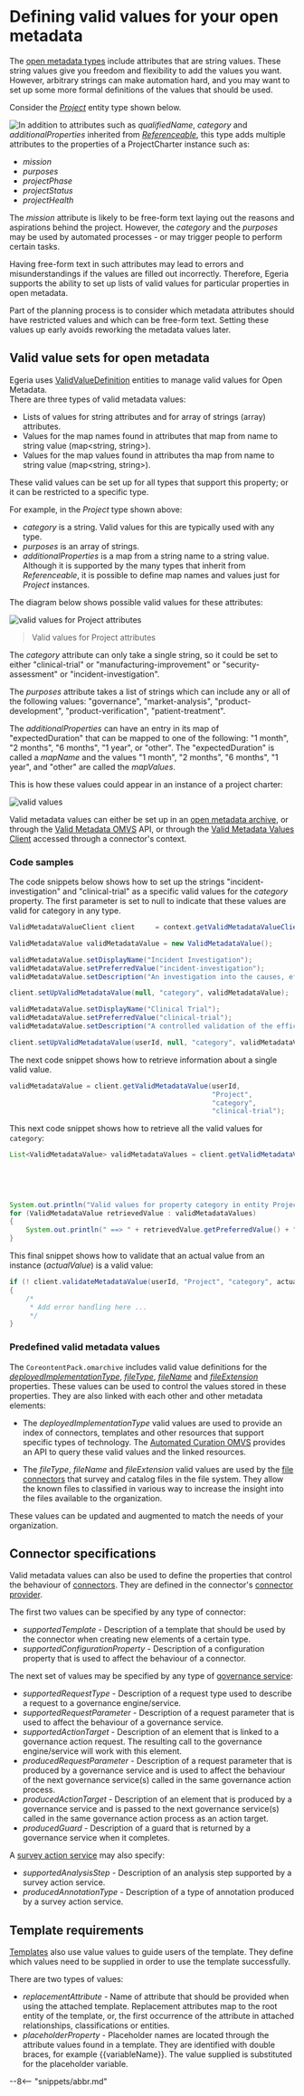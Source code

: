 <!-- SPDX-License-Identifier: CC-BY-4.0 -->
<!-- Copyright Contributors to the Egeria project 2020. -->

# Defining valid values for your open metadata

The [open metadata types](/types) include attributes that are string values.  These string values give you freedom and flexibility to add the values you want.  However, arbitrary strings can make automation hard, and you may want to set up some more formal definitions of the values that should be used.

Consider the [*Project*](/types/1/0130-Projects) entity type shown below.  

<img src="/guides/planning/valid-values/project-type.svg" style="float:left">

In addition to attributes such as *qualifiedName*, *category* and *additionalProperties* inherited from [*Referenceable*](/types/0/0010-Base-Model), this type adds multiple attributes to the properties of a ProjectCharter instance such as:

* *mission*
* *purposes*
* *projectPhase*
* *projectStatus*
* *projectHealth*


The *mission* attribute is likely to be free-form text laying out the reasons and aspirations behind the project.  However, the *category* and the *purposes* may be used by automated processes - or may trigger people to perform certain tasks.  

Having free-form text in such attributes may lead to errors and misunderstandings if the values are filled out incorrectly.  Therefore, Egeria supports the ability to set up lists of valid values for particular properties in open metadata.

Part of the planning process is to consider which metadata attributes should have restricted values and which can be free-form text. Setting these values up early avoids reworking the metadata values later.

## Valid value sets for open metadata

Egeria uses [ValidValueDefinition](/types/5/0545-Reference-Data) entities to manage valid values for Open Metadata.  
There are three types of valid metadata values:

* Lists of values for string attributes and for array of strings (array<string>) attributes.
* Values for the map names found in attributes that map from name to string value (map<string, string>).
* Values for the map values found in attributes tha map from name to string value (map<string, string>).

These valid values can be set up for all types that support this property; or it can be restricted to a specific type.

For example, in the *Project* type shown above:

* *category* is a string.  Valid values for this are typically used with any type.
* *purposes* is an array of strings.
* *additionalProperties* is a map from a string name to a string value.  Although it is supported by the many types that inherit from *Referenceable*, it is possible to define map names and values just for *Project* instances.

The diagram below shows possible valid values for these attributes:

![valid values for Project attributes](project-valid-values.svg)
> Valid values for Project attributes

The *category* attribute can only take a single string, so it could be set to either "clinical-trial" or "manufacturing-improvement" or "security-assessment" or "incident-investigation".

The *purposes* attribute takes a list of strings which can include any or all of the following values: "governance", "market-analysis", "product-development", "product-verification", "patient-treatment".

The *additionalProperties* can have an entry in its map of "expectedDuration" that can be mapped to one of the following: "1 month", "2 months", "6 months", "1 year", or "other".  The "expectedDuration" is called a *mapName* and the values "1 month", "2 months", "6 months", "1 year", and "other" are called the *mapValues*.

This is how these values could appear in an instance of a project charter:

![valid values](project-instance.svg)

Valid metadata values can either be set up in an [open metadata archive](/concepts/open-metadata-archive), or through the [Valid Metadata OMVS](/services/omvs/valid-metadata/overview) API, or through the [Valid Metadata Values Client](https://odpi.github.io/egeria/org/odpi/openmetadata/frameworks/openmetadata/connectorcontext/ValidMetadataValuesClient.html) accessed through a connector's context.

### Code samples

The code snippets below shows how to set up the strings "incident-investigation" and "clinical-trial" as a specific valid values for the *category* property.  The first parameter is set to null to indicate that these values are valid for category in any type.

```java
ValidMetadataValueClient client     = context.getValidMetadataValueClient();

ValidMetadataValue validMetadataValue = new ValidMetadataValue();

validMetadataValue.setDisplayName("Incident Investigation");
validMetadataValue.setPreferredValue("incident-investigation");
validMetadataValue.setDescription("An investigation into the causes, effects and remedies for a detected incident.");

client.setUpValidMetadataValue(null, "category", validMetadataValue);

validMetadataValue.setDisplayName("Clinical Trial");
validMetadataValue.setPreferredValue("clinical-trial");
validMetadataValue.setDescription("A controlled validation of the efficacy of a particular treatment with selected patients.");

client.setUpValidMetadataValue(userId, null, "category", validMetadataValue);

```
The next code snippet shows how to retrieve information about a single valid value.

```java
validMetadataValue = client.getValidMetadataValue(userId, 
                                                  "Project", 
                                                  "category", 
                                                  "clinical-trial");
```
This next code snippet shows how to retrieve all the valid values for `category`:
```java
List<ValidMetadataValue> validMetadataValues = client.getValidMetadataValues(userId, 
                                                                             "ProjectCharter", 
                                                                             "category", 
                                                                             0, 
                                                                             0);

System.out.println("Valid values for property category in entity Project");
for (ValidMetadataValue retrievedValue : validMetadataValues)
{
    System.out.println(" ==> " + retrievedValue.getPreferredValue() + " means " + retrievedValue.getDisplayName() + ": " + retrievedValue.getDescription());
}
```
This final snippet shows how to validate that an actual value from an instance (*actualValue*) is a valid value:
```java
if (! client.validateMetadataValue(userId, "Project", "category", actualValue))
{
    /*
     * Add error handling here ...
     */
}
```

### Predefined valid metadata values

The `CoreontentPack.omarchive` includes valid value definitions for the [*deployedImplementationType*](/concepts/deployed-implementation-type), [*fileType*](/concepts/file-type), [*fileName*](/types/2/0220-Files-and-Folders) and [*fileExtension*](/types/2/0220-Files-and-Folders) properties.  These values can be used to control the values stored in these properties.  They are also linked with each other and other metadata elements:

* The *deployedImplementationType* valid values are used to provide an index of connectors, templates and other resources that support specific types of technology.  The [Automated Curation OMVS](/services/omvs/automated-curation/overview) provides an API to query these valid values and the linked resources.

* The *fileType*, *fileName* and *fileExtension* valid values are used by the [file connectors](connectors/#files) that survey and catalog files in the file system.  They allow the known files to classified in various way to increase the insight into the files available to the organization.

These values can be updated and augmented to match the needs of your organization.

## Connector specifications

Valid metadata values can also be used to define the properties that control the behaviour of [connectors](/concepts/connector).  They are defined in the connector's [connector provider](/concepts/connector-provider).

The first two values can be specified by any type of connector:

* *supportedTemplate* - Description of a template that should be used by the connector when creating new elements of a certain type.
* *supportedConfigurationProperty* - Description of a configuration property that is used to affect the behaviour of a connector.

The next set of values may be specified by any type of [governance service](/concepts/governance-service):

* *supportedRequestType* - Description of a request type used to describe a request to a governance engine/service.
* *supportedRequestParameter* - Description of a request parameter that is used to affect the behaviour of a governance service.
* *supportedActionTarget* - Description of an element that is linked to a governance action request.  The resulting call to the governance engine/service will work with this element.
* *producedRequestParameter* - Description of a request parameter that is produced by a governance service and is used to affect the behaviour of the next governance service(s) called in the same governance action process.
* *producedActionTarget* - Description of an element that is produced by a governance service and is passed to the next governance service(s) called in the same governance action process as an action target.
* *producedGuard* - Description of a guard that is returned by a governance service when it completes.

A [survey action service](/concepts/survey-action-service) may also specify:

* *supportedAnalysisStep* - Description of an analysis step supported by a survey action service.
* *producedAnnotationType* - Description of a type of annotation produced by a survey action service.

## Template requirements

[Templates](/features/templated-cataloguing/overview) also use value values to guide users of the template.  They define which values need to be supplied in order to use the template successfully.

There are two types of values:

* *replacementAttribute* - Name of attribute that should be provided when using the attached template.  Replacement attributes map to the root entity of the template, or, the first occurrence of the attribute in attached relationships, classifications or entities.
* *placeholderProperty* - Placeholder names are located through the attribute values found in a template.  They are identified with double braces, for example {{variableName}}.  The value supplied is substituted for the placeholder variable.


--8<-- "snippets/abbr.md"

